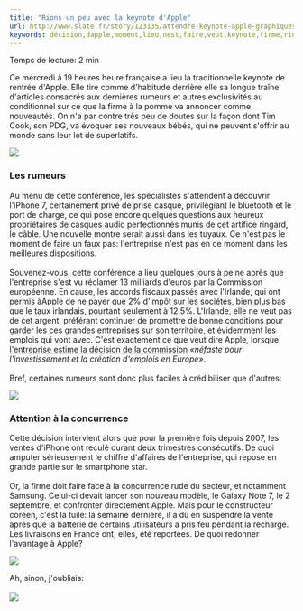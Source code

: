 ```yaml
---
title: "Rions un peu avec la keynote d'Apple"
url: http://www.slate.fr/story/123135/attendre-keynote-apple-graphiques
keywords: décision,dapple,moment,lieu,nest,faire,veut,keynote,firme,rions,lirlande,rumeurs,lentreprise
---
```

Temps de lecture: 2 min

Ce mercredi à 19 heures heure française a lieu la traditionnelle keynote de rentrée d'Apple. Elle tire comme d'habitude derrière elle sa longue traîne d'articles consacrés aux dernières rumeurs et autres exclusivités au conditionnel sur ce que la firme à la pomme va annoncer comme nouveautés. On n'a par contre très peu de doutes sur la façon dont Tim Cook, son PDG, va évoquer ses nouveaux bébés, qui ne peuvent s'offrir au monde sans leur lot de superlatifs.

![](/sites/default/files/Apple1.jpg)

### **Les rumeurs**​

Au menu de cette conférence, les spécialistes s'attendent à découvrir l'iPhone 7, certainement privé de prise casque, privilégiant le bluetooth et le port de charge, ce qui pose encore quelques questions aux heureux propriétaires de casques audio perfectionnés munis de cet artifice ringard, le câble. Une nouvelle montre serait aussi dans les tuyaux. Ce n\'est pas le moment de faire un faux pas: l'entreprise n'est pas en ce moment dans les meilleures dispositions.\
\
Souvenez-vous, cette conférence a lieu quelques jours à peine après que l'entreprise s'est vu réclamer 13 milliards d'euros par la Commission européenne. En cause, les accords fiscaux passés avec l'Irlande, qui ont permis àApple de ne payer que 2% d'impôt sur les sociétés, bien plus bas que le taux irlandais, pourtant seulement à 12,5%. L'Irlande, elle ne veut pas de cet argent, préférant continuer de promettre de bonne conditions pour garder les ces grandes entreprises sur son territoire, et évidemment les emplois qui vont avec. C'est exactement ce que veut dire Apple, lorsque [l'entreprise estime la décision de la commission](http://www.slate.fr/story/122819/apple-irlande-union-europeenne-impots) *«néfaste pour l\'investissement et la création d\'emplois en Europe»*.\
\
Bref, certaines rumeurs sont donc plus faciles à crédibiliser que d'autres:

![](/sites/default/files/annonces.jpg)

### **Attention à la concurrence**

Cette décision intervient alors que pour la première fois depuis 2007, les ventes d'iPhone ont reculé durant deux trimestres consécutifs. De quoi amputer sérieusement le chiffre d'affaires de l'entreprise, qui repose en grande partie sur le smartphone star.\
\
Or, la firme doit faire face à la concurrence rude du secteur, et notamment Samsung. Celui-ci devait lancer son nouveau modèle, le Galaxy Note 7, le 2 septembre, et confronter directement Apple. Mais pour le constructeur coréen, c'est la tuile: la semaine dernière, il a dû en suspendre la vente après que la batterie de certains utilisateurs a pris feu pendant la recharge. Les livraisons en France ont, elles, été reportées. De quoi redonner l\'avantage à Apple?

![](/sites/default/files/iphone7.jpg)

Ah, sinon, j\'oubliais:\
\
![](/sites/default/files/FanAppleok.jpg)
